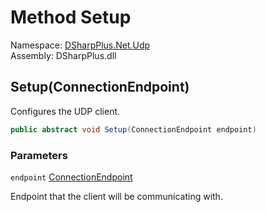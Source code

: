 # Method Setup

Namespace: [DSharpPlus.Net.Udp](DSharpPlus.Net.Udp.md)  
Assembly: DSharpPlus.dll

## <a id="DSharpPlus_Net_Udp_BaseUdpClient_Setup_DSharpPlus_Net_ConnectionEndpoint_"></a>Setup\(ConnectionEndpoint\)

Configures the UDP client.

```csharp
public abstract void Setup(ConnectionEndpoint endpoint)
```

### Parameters

`endpoint` [ConnectionEndpoint](DSharpPlus.Net.ConnectionEndpoint.md)

Endpoint that the client will be communicating with.

